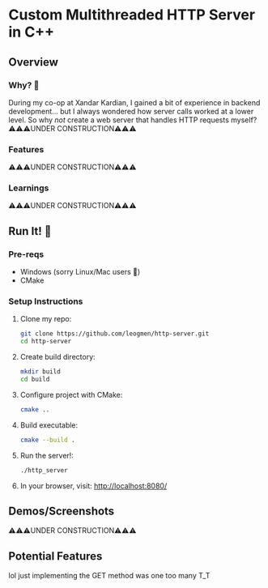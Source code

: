 # Custom Multithreaded HTTP Server in C++

## Overview

### Why? 🗿
During my co-op at Xandar Kardian, I gained a bit of experience in backend development... but I always wondered how server calls worked at a lower level. So why _not_ create a web server that handles HTTP requests myself?
⚠️⚠️⚠️UNDER CONSTRUCTION⚠️⚠️⚠️

### Features
⚠️⚠️⚠️UNDER CONSTRUCTION⚠️⚠️⚠️

### Learnings
⚠️⚠️⚠️UNDER CONSTRUCTION⚠️⚠️⚠️

## Run It! 🙏

### Pre-reqs
- Windows (sorry Linux/Mac users 🥀)
- CMake

### Setup Instructions
1. Clone my repo:
   ```bash
   git clone https://github.com/leogmen/http-server.git
   cd http-server
2. Create build directory:
   ```bash
   mkdir build
   cd build
3. Configure project with CMake:
   ```bash
   cmake ..
5. Build executable:
   ```bash
   cmake --build .
6. Run the server!:
   ```bash
   ./http_server
7. In your browser, visit: [http://localhost:8080/](http://localhost:8080/)

## Demos/Screenshots
⚠️⚠️⚠️UNDER CONSTRUCTION⚠️⚠️⚠️

## Potential Features
lol just implementing the GET method was one too many T_T
